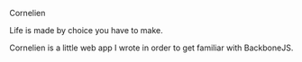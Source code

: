 Cornelien

Life is made by choice you have to make. 

Cornelien is a little web app I wrote in order to get familiar with BackboneJS.

